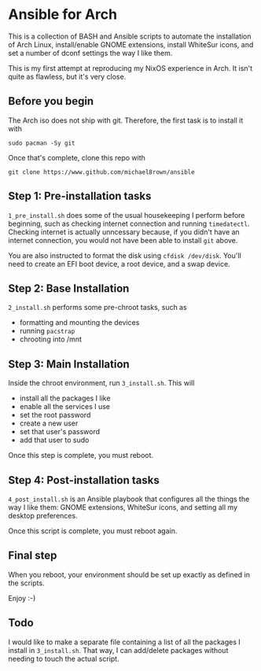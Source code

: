 # Ansible for Arch

This is a collection of BASH and Ansible scripts to automate the installation of Arch Linux, install/enable GNOME extensions, install WhiteSur icons, and set a number of dconf settings the way I like them.

This is my first attempt at reproducing my NixOS experience in Arch. It isn't quite as flawless, but it's very close.

## Before you begin

The Arch iso does not ship with git. Therefore, the first task is to install it with

```
sudo pacman -Sy git
```

Once that's complete, clone this repo with

```
git clone https://www.github.com/michael8rown/ansible
```

## Step 1: Pre-installation tasks

`1_pre_install.sh` does some of the usual housekeeping I perform before beginning, such as checking internet connection and running `timedatectl`. Checking internet is actually unncessary because, if you didn't have an internet connection, you would not have been able to install `git` above.

You are also instructed to format the disk using `cfdisk /dev/disk`. You'll need to create an EFI boot device, a root device, and a swap device.

## Step 2: Base Installation

`2_install.sh` performs some pre-chroot tasks, such as

* formatting and mounting the devices
* running `pacstrap`
* chrooting into /mnt

## Step 3: Main Installation

Inside the chroot environment, run `3_install.sh`. This will

* install all the packages I like
* enable all the services I use
* set the root password
* create a new user
* set that user's password
* add that user to sudo

Once this step is complete, you must reboot.

## Step 4: Post-installation tasks

`4_post_install.sh` is an Ansible playbook that configures all the things the way I like them: GNOME extensions, WhiteSur icons, and setting all my desktop preferences.

Once this script is complete, you must reboot again. 

## Final step

When you reboot, your environment should be set up exactly as defined in the scripts.

Enjoy :-)

## Todo

I would like to make a separate file containing a list of all the packages I install in `3_install.sh`. That way, I can add/delete packages without needing to touch the actual script.

